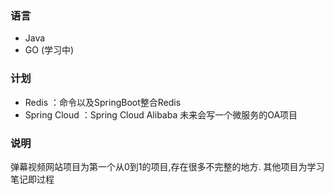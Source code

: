 ### 语言
- Java 
- GO (学习中)

### 计划

- Redis ：命令以及SpringBoot整合Redis
- Spring Cloud ：Spring Cloud Alibaba 未来会写一个微服务的OA项目

### 说明
弹幕视频网站项目为第一个从0到1的项目,存在很多不完整的地方.
其他项目为学习笔记即过程

<!---
ZhaoZan010903/ZhaoZan010903 is a ✨ special ✨ repository because its `README.md` (this file) appears on your GitHub profile.
You can click the Preview link to take a look at your changes.
--->
